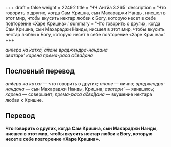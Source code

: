 +++
draft = false
weight = 22492
title = 'ЧЧ Антйа 3.265'
description = 'Что говорить о других, когда Сам Кришна, сын Махараджи Нанды, нисшел в этот мир, чтобы вкусить нектар любви к Богу, которую несет в себе повторение «Харе Кришна».'
summary = 'Что говорить о других, когда Сам Кришна, сын Махараджи Нанды, нисшел в этот мир, чтобы вкусить нектар любви к Богу, которую несет в себе повторение «Харе Кришна».'
+++

_анйера ка̄ катха̄, а̄пане враджендра-нандана  
аватари’ карена према-раса а̄сва̄дана_

## Пословный перевод

_анйера_ _ка̄_ _катха̄_ — что говорить о других; _а̄пане_ — лично; _враджендра_\-_нандана_ — сын Махараджи Нанды, Кришна; _аватари’_ — явившись; _карена_ — совершает; _према_\-_раса_ _а̄сва̄дана_ — вкушение нектара любви к Кришне.

## Перевод

**Что говорить о других, когда Сам Кришна, сын Махараджи Нанды, нисшел в этот мир, чтобы вкусить нектар любви к Богу, которую несет в себе повторение «Харе Кришна».**
